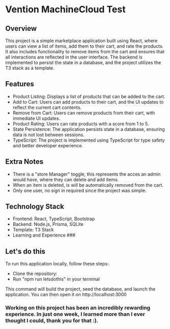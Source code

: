 # Vention MachineCloud Test #

## Overview ##

This project is a simple marketplace application built using React, where users can view a list of items, add them to their cart, and rate the products. It also includes functionality to remove items from the cart and ensures that all interactions are reflected in the user interface. The backend is implemented to persist the state in a database, and the project utilizes the T3 stack as a template.

## Features ##

- Product Listing: Displays a list of products that can be added to the cart.
- Add to Cart: Users can add products to their cart, and the UI updates to reflect the current cart contents.
- Remove from Cart: Users can remove products from their cart, with immediate UI updates.
- Product Rating: Users can rate products with a score from 1 to 5.
- State Persistence: The application persists state in a database, ensuring data is not lost between sessions.
- TypeScript: The project is implemented using TypeScript for type safety and better developer experience. 

## Extra Notes ##

- There is a "store Manager" toggle, this represents the acces an admin would have, where they can delete and add items. 
- When an item is deleted, is will be automatically removed from the cart. 
- Only one user, no sign in required since the project was simple. 

## Technology Stack ##

- Frontend: React, TypeScript, Bootstrap
- Backend: Node.js, Prisma, SQLite
- Template: T3 Stack
- Learning and Experience ###

## Let's do this ##

To run this application locally, follow these steps:

- Clone the repository:
- Run "npm run letsdothis" in your terminal

This command will build the project, seed the database, and launch the application. You can then open it on http://localhost:3000 

### Working on this project has been an incredibly rewarding experience. In just one week, I learned more than I ever thought I could, thank you for that :). ###
